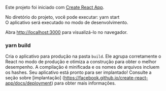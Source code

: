 Este projeto foi iniciado com [Create React App](https://github.com/facebook/create-react-app).

No diretório do projeto, você pode executar: yarn start<br/>
O aplicativo será executado no modo de desenvolvimento. 

Abra [http://localhost:3000](http://localhost:3000) para visualizá-lo no navegador.

### yarn build

Cria o aplicativo para produção na pasta `build`. Ele agrupa corretamente o React no modo de produção e otimiza a construção para obter o melhor desempenho. A compilação é minificada e os nomes de arquivos incluem os hashes. Seu aplicativo está pronto para ser implantado! Consulte a seção sobre [implantação] (https://facebook.github.io/create-react-app/docs/deployment) para obter mais informações.



